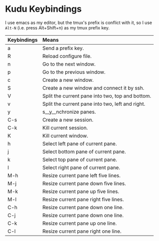 Kudu Keybindings
================

I use emacs as my editor, but the tmux's prefix is conflict with it, so I use
`Alt-N` (i.e. press Alt+Shift+n) as my tmux prefix key.

 Keybindings | Means
:------------|:-------
 a           | Send a prefix key.
 R           | Reload configure file.
 n           | Go to the next window.
 p           | Go to the previous window.
 c           | Create a new window.
 S           | Create a new window and connect it by ssh.
 V           | Split the current pane into two, top and bottom.
 v           | Split the current pane into two, left and right.
 y           | s__y__nchronize panes.
 C-s         | Create a new session.
 C-k         | Kill current session.
 K           | Kill current window.
 h           | Select left pane of current pane.
 j           | Select bottom pane of current pane.
 k           | Select top pane of current pane.
 l           | Select right pane of current pane.
 M-h         | Resize current pane left five lines.
 M-j         | Resize current pane down five lines.
 M-k         | Resize current pane up five lines.
 M-l         | Resize current pane right five lines.
 C-h         | Resize current pane down one line.
 C-j         | Resize current pane down one line.
 C-k         | Resize current pane up one line.
 C-l         | Resize current pane right one line.
